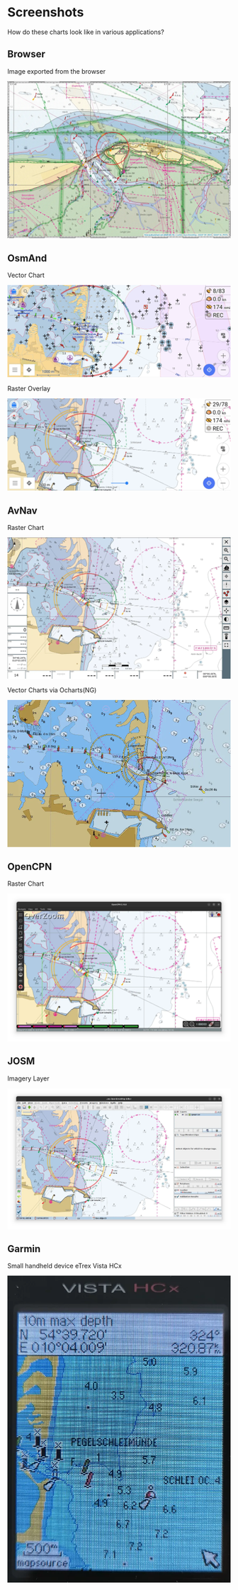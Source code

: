 # Screenshots

How do these charts look like in various applications?

## Browser

Image exported from the browser

![image export](img/chartimage.webp)

## OsmAnd

Vector Chart

![osmand vector chart](img/vector.webp)

Raster Overlay

![osmand raster chart](img/raster.webp)

## AvNav

Raster Chart

![AvNav](img/avnav.webp)

Vector Charts via Ocharts(NG)

![OchartsNG](img/ochartsng.webp)

## OpenCPN

Raster Chart

![OpenCPN](img/opencpn.webp)

## JOSM

Imagery Layer

![JOSM](img/josm.webp)

## Garmin

Small handheld device eTrex Vista HCx

![garmin](img/garmin.webp)
